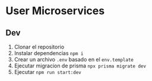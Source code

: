 # User Microservices

## Dev

1. Clonar el repositorio
2. Instalar dependencias `npm i`
3. Crear un archivo `.env` basado en el `env.template`
4. Ejecutar migracion de prisma `npx prisma migrate dev`
5. Ejecutar `npm run start:dev`
